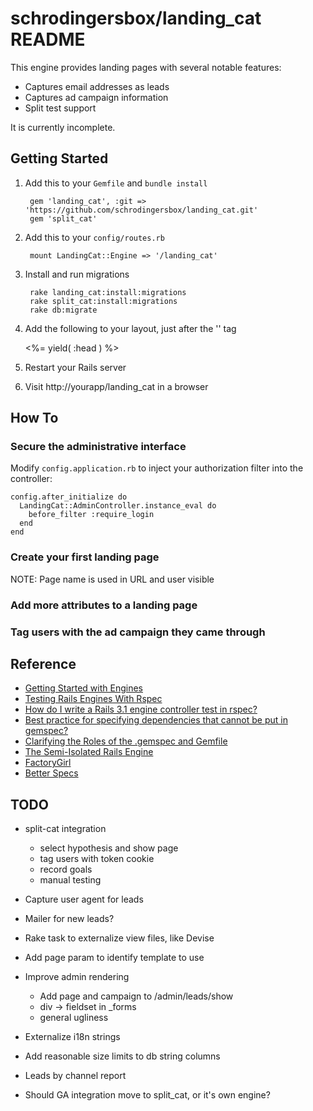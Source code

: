 # schrodingersbox/landing_cat README

This engine provides landing pages with several notable features:
  * Captures email addresses as leads
  * Captures ad campaign information
  * Split test support

It is currently incomplete.

## Getting Started

1. Add this to your `Gemfile` and `bundle install`

		gem 'landing_cat', :git => 'https://github.com/schrodingersbox/landing_cat.git'
        gem 'split_cat'

2. Add this to your `config/routes.rb`

		mount LandingCat::Engine => '/landing_cat'

3. Install and run migrations

        rake landing_cat:install:migrations
        rake split_cat:install:migrations
        rake db:migrate

4. Add the following to your layout, just after the '<head>' tag

    <%= yield( :head ) %>

5. Restart your Rails server

6.  Visit http://yourapp/landing_cat in a browser

## How To

### Secure the administrative interface

Modify `config.application.rb` to inject your authorization filter into the controller:

    config.after_initialize do
      LandingCat::AdminController.instance_eval do
        before_filter :require_login
      end
    end

### Create your first landing page

NOTE: Page name is used in URL and user visible

### Add more attributes to a landing page

### Tag users with the ad campaign they came through

## Reference

 * [Getting Started with Engines](http://edgeguides.rubyonrails.org/engines.html)
 * [Testing Rails Engines With Rspec](http://whilefalse.net/2012/01/25/testing-rails-engines-rspec/)
 * [How do I write a Rails 3.1 engine controller test in rspec?](http://stackoverflow.com/questions/5200654/how-do-i-write-a-rails-3-1-engine-controller-test-in-rspec)
 * [Best practice for specifying dependencies that cannot be put in gemspec?](https://groups.google.com/forum/?fromgroups=#!topic/ruby-bundler/U7FMRAl3nJE)
 * [Clarifying the Roles of the .gemspec and Gemfile](http://yehudakatz.com/2010/12/16/clarifying-the-roles-of-the-gemspec-and-gemfile/)
 * [The Semi-Isolated Rails Engine](http://bibwild.wordpress.com/2012/05/10/the-semi-isolated-rails-engine/)
 * [FactoryGirl](https://github.com/thoughtbot/factory_girl)
 * [Better Specs](http://betterspecs.org)

## TODO

* split-cat integration
  * select hypothesis and show page
  * tag users with token cookie
  * record goals
  * manual testing

* Capture user agent for leads
* Mailer for new leads?

* Rake task to externalize view files, like Devise

* Add page param to identify template to use

* Improve admin rendering
  * Add page and campaign to /admin/leads/show
  * div -> fieldset in _forms
  * general ugliness
* Externalize i18n strings
* Add reasonable size limits to db string columns

* Leads by channel report

* Should GA integration move to split_cat, or it's own engine?